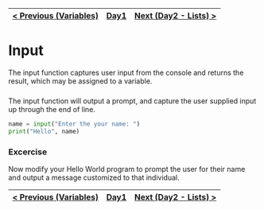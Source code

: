 |[< Previous (Variables)](Variables.md) | [Day1](../README.md)| [Next (Day2 - Lists) > ](../Day2/Lists.md) |
|----|----|----|
# Input
The input function captures user input from the console and returns the result, which
may be assigned to a variable.

### 

The input function will output a prompt, and capture the user supplied input up through the end of line.

```python
name = input("Enter the your name: ")
print("Hello", name)
```

### Excercise

Now modify your Hello World program to prompt the user for their name
and output a message customized to that individual.

|[< Previous (Variables)](Variables.md) | [Day1](../README.md)| [Next (Day2 - Lists) > ](../Day2/Lists.md) |
|----|----|----|